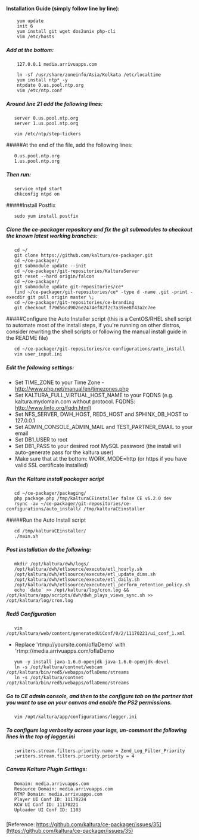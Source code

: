 #### Installation Guide (simply follow line by line):
```console 
    yum update
    init 6
    yum install git wget dos2unix php-cli
    vim /etc/hosts 
```
##### Add at the bottom:
``` 
    127.0.0.1 media.arrivuapps.com
```
```
    ln -sf /usr/share/zoneinfo/Asia/Kolkata /etc/localtime
    yum install ntp* -y
    ntpdate 0.us.pool.ntp.org 
    vim /etc/ntp.conf 
```
##### Around line 21 add the following lines:
```
   server 0.us.pool.ntp.org
   server 1.us.pool.ntp.org
```
```
   vim /etc/ntp/step-tickers
```
#####At the end of the file, add the following lines:
```
   0.us.pool.ntp.org 
   1.us.pool.ntp.org   
````
##### Then run:
```
   service ntpd start
   chkconfig ntpd on
```
#####Install Postfix
```
   sudo yum install postfix
```
##### Clone the ce-packager repository and fix the git submodules to checkout the known latest working branches:
```
   cd ~/   
   git clone https://github.com/kaltura/ce-packager.git  
   cd ~/ce-packager/  
   git submodule update --init  
   cd ~/ce-packager/git-repositories/KalturaServer  
   git reset --hard origin/falcon  
   cd ~/ce-packager/  
   git submodule update git-repositories/ce*  
   find ~/ce-packager/git-repositories/ce* -type d -name .git -print -execdir git pull origin master \;  
   cd ~/ce-packager/git-repositories/ce-branding  
   git checkout f79d56cd9026e2474ef82f2c7a39ee8f43a2c7ee  
```
#####Configure the Auto Installer script (this is a CentOS/RHEL shell script to automate most of the install steps, if you're running on other distros, consider rewriting the shell scripts or following the manual install guide in the README file)
```
   cd ~/ce-packager/git-repositories/ce-configurations/auto_install
   vim user_input.ini
```
##### Edit the following settings:

* Set TIME_ZONE to your Time Zone - http://www.php.net/manual/en/timezones.php
* Set KALTURA_FULL_VIRTUAL_HOST_NAME to your FQDNS (e.g. kaltura.mydomain.com without protocol. FQDNS: http://www.linfo.org/fqdn.html)
* Set NFS_SERVER, DWH_HOST, RED5_HOST and SPHINX_DB_HOST to 127.0.0.1
* Set ADMIN_CONSOLE_ADMIN_MAIL and TEST_PARTNER_EMAIL to your email
* Set DB1_USER to root
* Set DB1_PASS to your desired root MySQL password (the install will auto-generate pass for the kaltura user)
* Make sure that at the bottom: WORK_MODE=http (or https if you have valid SSL certificate installed)

##### Run the Kaltura install packager script
```
   cd ~/ce-packager/packaging/
   php package.php /tmp/kalturaCEinstaller false CE v6.2.0 dev
   rsync -av ~/ce-packager/git-repositories/ce-configurations/auto_install/ /tmp/kalturaCEinstaller
```
#####Run the Auto Install script
```
   cd /tmp/kalturaCEinstaller/
   ./main.sh
```
##### Post installation do the following:
```
   mkdir /opt/kaltura/dwh/logs/  
   /opt/kaltura/dwh/etlsource/execute/etl_hourly.sh  
   /opt/kaltura/dwh/etlsource/execute/etl_update_dims.sh  
   /opt/kaltura/dwh/etlsource/execute/etl_daily.sh  
   /opt/kaltura/dwh/etlsource/execute/etl_perform_retention_policy.sh  
   echo `date` >> /opt/kaltura/log/cron.log && /opt/kaltura/app/scripts/dwh/dwh_plays_views_sync.sh >>     /opt/kaltura/log/cron.log 
```
##### Red5 Configuration
```
   vim /opt/kaltura/web/content/generatedUiConf/0/2/11170221/ui_conf_1.xml 
```
* Replace 'rtmp://yoursite.com/oflaDemo' with 'rtmp://media.arrivuapps.com/oflaDemo
```
   yum -y install java-1.6.0-openjdk java-1.6.0-openjdk-devel
   ln -s /opt/kaltura/contnet/webcam /opt/kaltura/bin/red5/webapps/oflaDemo/streams
   ln -s /opt/kaltura/contnet /opt/kaltura/bin/red5/webapps/oflaDemo/streams
```
##### Go to CE admin console, and then to the configure tab on the partner that you want to use on your canvas and enable the PS2 permissions.
```
   vim /opt/kaltura/app/configurations/logger.ini
```
##### To configure log verbosity across your logs, un-comment the following lines in the top of logger.ini 
```
   ;writers.stream.filters.priority.name = Zend_Log_Filter_Priority
   ;writers.stream.filters.priority.priority = 4
```
##### Canvas Kaltura Plugin Settings:
```
   Domain: media.arrivuapps.com
   Resource Domain: media.arrivuapps.com
   RTMP Domain: media.arrivuapps.com
   Player UI Conf ID: 11170224
   KCW UI Conf ID: 11170221
   Uploader UI Conf ID: 1103
```
##### 

[Reference: https://github.com/kaltura/ce-packager/issues/35](https://github.com/kaltura/ce-packager/issues/35)
